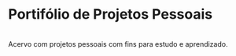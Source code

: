 <h1>Portifólio de Projetos Pessoais</h1> <br>
Acervo com projetos pessoais com fins para estudo e aprendizado.

